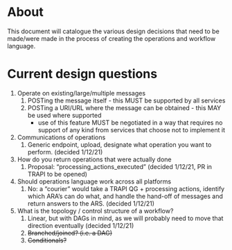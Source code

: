 # About
This document will catalogue the various design decisions that need to be made/were made in the process of creating the operations and workflow language.

# Current design questions

1. Operate on existing/large/multiple messages
    1. POSTing the message itself - this MUST be supported by all services
    1. POSTing a URI/URL where the message can be obtained - this MAY be used where supported
       - use of this feature MUST be negotiated in a way that requires no support of any kind from services that choose not to implement it
1. Communications of operations
    1. Generic endpoint, upload, designate what operation you want to perform. (decided 1/12/21)
1. How do you return operations that were actually done
    1. Proposal: “processing_actions_executed” (decided 1/12/21, PR in TRAPI to be opened)
1. Should operations language work across all platforms
    1. No: a “courier” would take a TRAPI QG + processing actions, identify which ARA’s can do what, and handle the hand-off of messages and return answers to the ARS. (decided 1/12/21)
1. What is the topology / control structure of a workflow?
    1. Linear, but with DAGs in mind, as we will probably need to move that direction eventually (decided 1/12/21)
    1. ~~Branched/joined? (i.e. a DAG)~~
    1. ~~Conditionals?~~
